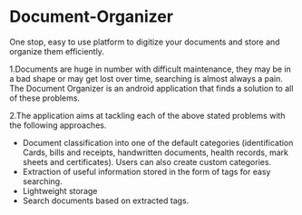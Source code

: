 # Document-Organizer
One stop, easy to use platform to digitize your documents and store and organize them efficiently.

1.Documents are huge in number with difficult maintenance, they may be in a bad shape or may get lost over time, searching is almost always a pain. The Document Organizer is an android application that finds a solution to all of these problems.

2.The application aims at tackling each of the above stated problems with the following approaches.
* Document classification into one of the default categories (identification Cards, bills and receipts, handwritten documents, health records, mark sheets and certificates). Users can also create custom categories.
* Extraction of useful information stored in the form of tags for easy searching.
* Lightweight storage
* Search documents based on extracted tags.





